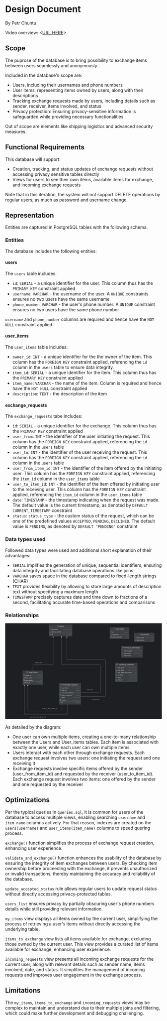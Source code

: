 # Design Document

By Petr Chuntu

Video overview: <[URL HERE](https://youtu.be/66BzMgtPCTA )>

## Scope

The puprose of the database is to bring possibility to exchange items between users seamlessly and anonymously. 

Included in the database's scope are:

* Users, including their usernames and phone numbers
* User items, representing items owned by users, along with their descriptions
* Tracking exchange requests made by users, including details such as sender, receiver, items involved, and status
* Privacy protection: Ensuring privacy-sensitive information is safeguarded while providing necessary functionalities

Out of scope are elements like shipping logistics and advanced security measures.

## Functional Requirements

This database will support:

* Creation, tracking, and status updates of exchange requests without accessing privacy sensitive tables directly
* Views for users to see their own items, available items for exchange, and incoming exchange requests

Note that in this iteration, the system will not support DELETE operations by regular users, as much as password and username change.

## Representation

Entities are captured in PostgreSQL tables with the following schema.

### Entities

The database includes the following entities:

#### users

The `users` table includes:

* `id`: `SERIAL` - a unique identifier for the user. This column thus has the `PRIMARY KEY` constraint applied    
* `username`: `VARCHAR` - the username of the user. A `UNIQUE` constraints ensures no two users have the same username
* `phone_number`: `VARCHAR` - the user's phone number. A `UNIQUE` constraint ensures no two users have the same phone number

`username` and `phone_number` columns are required and hence have the `NOT NULL` constraint applied.

#### user_items

The `user_items` table includes:

* `owner_id`: `INT` - a unique identifier for the the owner of the item. This column has the `FOREIGN KEY` constraint applied, referencing the `id` column in the `users` table to ensure data integrity.
* `item_id`: `SERIAL` - a unique identifier for the item. This column thus has the `PRIMARY KEY` constraint applied 
* `item_name`: `VARCHAR` - the name of the item. Column is required and hence have the `NOT NULL` constraint applied
* `description`: `TEXT` - the description of the item

#### exchange_requests

The `exchange_requests` tabe includes:

* `id`: `SERIAL` - a unique identifier for the exchange. This column thus has the `PRIMARY KEY` constraint applied 
* `user_from`: `INT` - the identifier of the user initiating the request. This column has the `FOREIGN KEY` constraint applied, referencing the `id` column in the `users` table
* `user_to`: `INT` - the identifier of the user receiving the request. This column has the `FOREIGN KEY` constraint applied, referencing the `id` column in the `users` table
* `user_from_item_id`: `INT` - the identifier of the item offered by the initiating user. This column has the `FOREIGN KEY` constraint applied, referencing the `item_id` column in the `user_items` table
* `user_to_item_id`: `INT` - the identifier of the item offered by initiating user to the receiving user. This column has the `FOREIGN KEY` constraint applied, referencing the `item_id` column in the `user_items` table
* `date`: `TIMESTAMP` - the timestamp indicating when the request was made. The default value is the current timestamp, as denoted by `DEFAULT CURRENT_TIMESTAMP` constraint
* `status`: `status_type` - the custom status of the request, which can be one of the predefined values `ACCEPTED`, `PENDING`, `DECLINED`. The default value is `PENDING`, as denoted by `DEFAULT 'PENDING'` constraint

### Data types used 

Followed data types were used and additional short explanation of their advantages:

* `SERIAL` implifies the generation of unique, sequential identifiers, ensuring data integrity and facilitating database operations like joins
* `VARCHAR` saves space in the database compared to fixed-length strings (CHAR)
* `TEXT` provides flexibility by allowing to store large amounts of description text without specifying a maximum length
* `TIMESTAMP` precisely captures date and time down to fractions of a second, facilitating accurate time-based operations and comparisons

### Relationships

![ER Diagram](diagram.png)

As detailed by the diagram:

* One user can own multiple items, creating a one-to-many relationship between the Users and User_items tables. Each item is associated with exactly one user, while each user can own multiple items
* Users interact with each other through exchange requests. Each exchange request involves two users: one initiating the request and one receiving it
* Exchange requests involve specific items offered by the sender (user_from_item_id) and requested by the receiver (user_to_item_id). Each exchange request involves two items: one offered by the sender and one requested by the receiver

## Optimizations

Per the typical queries in `queries.sql`, it is common for users of the database to access multiple views, enabling searching `username` and `item_name` columns actively. For that reason, indexes are created on the `users(username)` and `user_items(item_name)` columns to speed quering process.

`exchange()` function simplifies the process of exchange request creation, enhancing user experience.

`validate_and_exchange()` function enhances the usability of the database by ensuring the integrity of item exchanges between users. By checking item ownership before proceeding with the exchange, it prevents unauthorized or invalid transactions, thereby maintaining the accuracy and reliability of the database.

`update_accepted_status` rule allows regular users to update request status without directly accessing privacy-protected tables.

`users_list` ensures privacy by partially obscuring user's phone numbers details while still providing relevant information.

`my_items` view displays all items owned by the current user, simplifying the process of retrieving a user's items without directly accessing the underlying table.

`items_to_exchange` view lists all items available for exchange, excluding those owned by the current user. This view provides a curated list of items available for exchange, enhancing user experience.

`incoming_requests` view presents all incoming exchange requests for the current user, along with relevant details such as sender name, items involved, date, and status. It simplifies the management of incoming requests and improves user engagement in the exchange process.

## Limitations

The `my_items`, `items_to_exchange` and `incoming_requests` views may be complex to maintain and understand due to their multiple joins and filtering, which could make further development and debugging challenging.
